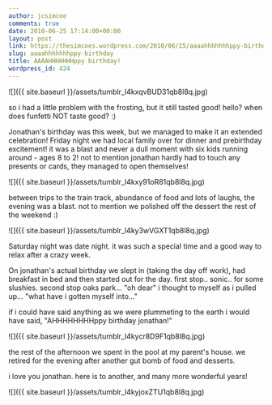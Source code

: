 ```yaml
---
author: jcsimcoe
comments: true
date: 2010-06-25 17:14:00+00:00
layout: post
link: https://thesimcoes.wordpress.com/2010/06/25/aaaahhhhhhhppy-birthday/
slug: aaaahhhhhhhppy-birthday
title: AAAAHHHHHHHppy birthday!
wordpress_id: 424
---
```


![]({{ site.baseurl }}/assets/tumblr_l4kxqvBUD31qb8l8q.jpg)




so i had a little problem with the frosting, but it still tasted good! hello? when does funfetti NOT taste good? :)




Jonathan's birthday was this week, but we managed to make it an extended celebration! Friday night we had local family over for dinner and prebirthday excitement! it was a blast and never a dull moment with six kids running around - ages 8 to 2! not to mention jonathan hardly had to touch any presents or cards, they managed to open themselves!




![]({{ site.baseurl }}/assets/tumblr_l4kxy91oR81qb8l8q.jpg)




between trips to the train track, abundance of food and lots of laughs, the evening was a blast. not to mention we polished off the dessert the rest of the weekend :)




![]({{ site.baseurl }}/assets/tumblr_l4ky3wVGXT1qb8l8q.jpg)




Saturday night was date night. it was such a special time and a good way to relax after a crazy week.




On jonathan's actual birthday we slept in (taking the day off work), had breakfast in bed and then started out for the day. first stop.. sonic.. for some slushies. second stop oaks park… "oh dear" i thought to myself as i pulled up… "what have i gotten myself into…"




if i could have said anything as we were plummeting to the earth i would have said, "AHHHHHHHHppy birthday jonathan!"




![]({{ site.baseurl }}/assets/tumblr_l4kycr8D9F1qb8l8q.jpg)




the rest of the afternoon we spent in the pool at my parent's house. we retired for the evening after another gut bomb of food and desserts.




i love you jonathan. here is to another, and many more wonderful years!




![]({{ site.baseurl }}/assets/tumblr_l4kyjoxZTU1qb8l8q.jpg)
